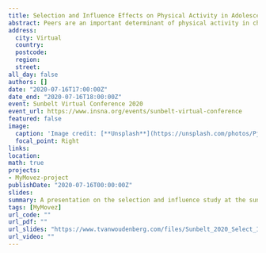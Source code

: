 ```yaml
---
title: Selection and Influence Effects on Physical Activity in Adolescents’ Social Networks
abstract: Peers are an important determinant of physical activity in children and adolescents (McPherson, Smith-Lovin, & Cook, 2001). Previous studies have shown that young people are more similar in physical activity to their friends than those who are not their friends (Long, Barrett, & Lockhart, 2017; Stearns et al., 2018). More specifically, children and adolescents both select new friends on the basis of physical activity and influence the amount of physical activity of friends (de la Haye, Robins, Mohr, & Wilson, 2011; Gesell, Tesdahl, & Ruchman, 2012). The current study is particularly interested in these two processes that explain the similarity between adolescents’ friendships in physical activity. More specifically, this study examined changes in nominated friendships and objectively measured physical activity levels at three time points and test whether similarity in physical activity exists prior to the formation of friendships (selection), or whether friends become more similar over time (influence). To test for selection and influence effects of friendship networks, stochastic actor-based models are used (i.e., RSiena; Snijders, van de Bunt, & Steglich, 2010). Longitudinal social network analysis simultaneously investigates changes in friendships and physical activity, and are capable of disentangling whether adolescents select friends based on a similar level of physical activity and whether friends influence each other’s physical activity. In total, 726 adolescents (47% male, Mean age = 10.88, SD age = 1.16, range = 8-15 y/o) in 38 school classes participated for three separate weeks between February and June of 2018. Physical activity was measured by wrist-worn accelerometer (Fitbit Flex) for five days (M = 9,669 steps/day, SD =2,872), and reduced to four categories. The friends networks were determined based on the question “With whom in your class do you spend time during the breaks?” on the research smartphone. Social network modelling revealed that, after controlling for endogenous network effects, both selection (b=.44, SE= .12) and influence (b=.18, SE= .06) effects were statistically significant. However, after controlling for the effects of sex, age and zBMI, the results slightly changed. The influence effect was still observed (b=.15, SE= .06), but the selection effect was not significant anymore (b=.23, SE= .14). Instead, the analysis suggest that adolescents select each other based on sex and zBMI. Together, these results  indicates that adolescents do not initiate friendships with others that have similar physical activity levels but friends do become more similar in physical activity to that of their friends. Mostly in line with previous studies (de la Haye et al., 2011; Gesell et al., 2012; Long et al., 2017; Shoham et al., 2012; Simpkins, Schaefer, Price, & Vest, 2013), these findings show that friends are similarity in physical activity. That is, adolescents do not select friends based on similarity in physical activity, but do influence the physical activity of friends.
address:
  city: Virtual
  country: 
  postcode: 
  region: 
  street:
all_day: false
authors: []
date: "2020-07-16T17:00:00Z"
date_end: "2020-07-16T18:00:00Z"
event: Sunbelt Virtual Conference 2020
event_url: https://www.insna.org/events/sunbelt-virtual-conference
featured: false
image:
  caption: 'Image credit: [**Unsplash**](https://unsplash.com/photos/PjZvO8MBKN4)'
  focal_point: Right
links:
location: 
math: true
projects:
- MyMovez-project
publishDate: "2020-07-16T00:00:00Z"
slides: 
summary: A presentation on the selection and influence study at the sunbelt conference 2020.
tags: [MyMovez]
url_code: ""
url_pdf: ""
url_slides: "https://www.tvanwoudenberg.com/files/Sunbelt_2020_Select_Inf"
url_video: ""
---
```

